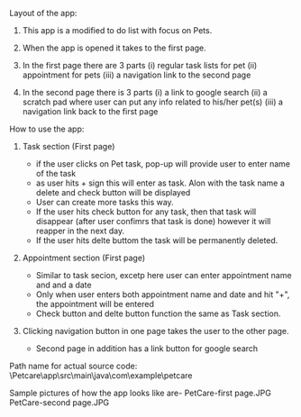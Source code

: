 Layout of the app:

1. This app is a modified to do list with focus on Pets.
2. When the app is opened it takes to the first page.
3. In the first page there are 3 parts
   (i) regular task lists for pet
   (ii) appointment for pets
   (iii) a navigation link to the second page

4. In the second page there is 3 parts
   (i) a link to google search
   (ii) a scratch pad where user can put any info related to his/her pet(s)
   (iii) a navigation link back to the first page


How to use the app:

1. Task section (First page)
   - if the user clicks on Pet task, pop-up will provide user to enter name of the task
   - as user hits + sign this will enter as task. Alon with the task name a delete and check button will be displayed
   - User can create more tasks this way.
   - If the user hits check button for any task, then that task will disappear (after user confimrs that task is done)
     however it will reapper in the next day.
   - If the user hits delte buttom the task will be permanently deleted.

2. Appointment section (First page)
   - Similar to task secion, excetp here user can enter appointment name and and a date
   - Only when user enters both appointment name and date and hit "+", the appointment will be entered
   - Check button and delte button function the same as Task section.

3. Clicking navigation button in one page takes the user to the other page.
   - Second page in addition has a link button for google search


Path name for actual source code:
\Petcare\app\src\main\java\com\example\petcare

Sample pictures of how the app looks like are-
PetCare-first page.JPG
PetCare-second page.JPG




